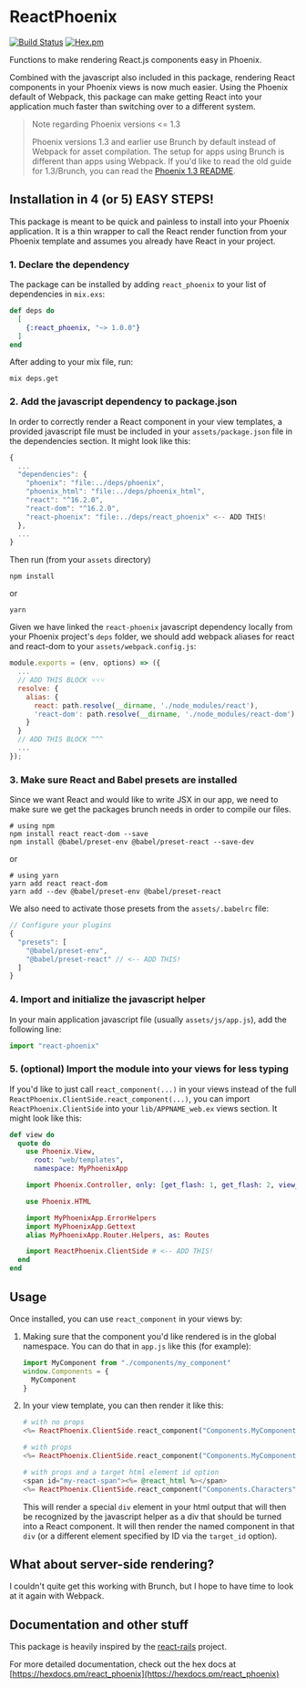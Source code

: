 # ReactPhoenix

[![Build Status](https://travis-ci.org/geolessel/react-phoenix.svg?branch=master)](https://travis-ci.org/geolessel/react-phoenix)
[![Hex.pm](https://img.shields.io/hexpm/v/react_phoenix.svg)](https://hex.pm/packages/react_phoenix)

Functions to make rendering React.js components easy in Phoenix.

Combined with the javascript also included in this package, rendering React
components in your Phoenix views is now much easier. Using the Phoenix default
of Webpack, this package can make getting React into your application much
faster than switching over to a different system.

> Note regarding Phoenix versions <= 1.3
>
> Phoenix versions 1.3 and earlier use Brunch by default instead of Webpack for asset compilation.
> The setup for apps using Brunch is different than apps using Webpack. If you'd like to
> read the old guide for 1.3/Brunch, you can read the [Phoenix 1.3 README](README-phoenix-1.3.md).


## Installation in 4 (or 5) EASY STEPS!

This package is meant to be quick and painless to install into your Phoenix application.
It is a thin wrapper to call the React render function from your Phoenix template and
assumes you already have React in your project.


### 1. Declare the dependency

The package can be installed by adding `react_phoenix` to your list of
dependencies in `mix.exs`:

```elixir
def deps do
  [
    {:react_phoenix, "~> 1.0.0"}
  ]
end
```

After adding to your mix file, run:

```
mix deps.get
```

### 2. Add the javascript dependency to package.json

In order to correctly render a React component in your view templates, a
provided javascript file must be included in your `assets/package.json` file in
the dependencies section. It might look like this:

```js
{
  ...
  "dependencies": {
    "phoenix": "file:../deps/phoenix",
    "phoenix_html": "file:../deps/phoenix_html",
    "react": "^16.2.0",
    "react-dom": "^16.2.0",
    "react-phoenix": "file:../deps/react_phoenix" <-- ADD THIS!
  },
  ...
}
```

Then run (from your `assets` directory)

```
npm install
```

or

```
yarn
```

Given we have linked the `react-phoenix` javascript dependency locally from your
Phoenix project's `deps` folder, we should add webpack aliases for react and react-dom
to your `assets/webpack.config.js`:

```js
module.exports = (env, options) => ({
  ...
  // ADD THIS BLOCK ˅˅˅
  resolve: {
    alias: {
      react: path.resolve(__dirname, './node_modules/react'),
      'react-dom': path.resolve(__dirname, './node_modules/react-dom')
    }
  }
  // ADD THIS BLOCK ^^^
  ...
});

```

### 3. Make sure React and Babel presets are installed

Since we want React and would like to write JSX in our app, we need
to make sure we get the packages brunch needs in order to compile our files.

```
# using npm
npm install react react-dom --save
npm install @babel/preset-env @babel/preset-react --save-dev
```

or

```
# using yarn
yarn add react react-dom
yarn add --dev @babel/preset-env @babel/preset-react
```

We also need to activate those presets from the `assets/.babelrc` file:

```js
// Configure your plugins
{
  "presets": [
    "@babel/preset-env",
    "@babel/preset-react" // <-- ADD THIS!
  ]
}
```

### 4. Import and initialize the javascript helper

In your main application javascript file (usually `assets/js/app.js`), add the
following line:

```javascript
import "react-phoenix"
```

### 5. (optional) Import the module into your views for less typing

If you'd like to just call `react_component(...)` in your views instead of the full
`ReactPhoenix.ClientSide.react_component(...)`, you can import `ReactPhoenix.ClientSide`
into your `lib/APPNAME_web.ex` views section. It might look like this:

```elixir
def view do
  quote do
    use Phoenix.View,
      root: "web/templates",
      namespace: MyPhoenixApp

    import Phoenix.Controller, only: [get_flash: 1, get_flash: 2, view_module: 1]

    use Phoenix.HTML

    import MyPhoenixApp.ErrorHelpers
    import MyPhoenixApp.Gettext
    alias MyPhoenixApp.Router.Helpers, as: Routes

    import ReactPhoenix.ClientSide # <-- ADD THIS!
  end
end
```


## Usage

Once installed, you can use `react_component` in your views by:

1. Making sure that the component you'd like rendered is in the global namespace.
   You can do that in `app.js` like this (for example):

   ```javascript
   import MyComponent from "./components/my_component"
   window.Components = {
     MyComponent
   }
   ```

2. In your view template, you can then render it like this:

   ```elixir
   # with no props
   <%= ReactPhoenix.ClientSide.react_component("Components.MyComponent") %>

   # with props
   <%= ReactPhoenix.ClientSide.react_component("Components.MyComponent", %{language: "elixir", awesome: true}) %>

   # with props and a target html element id option
   <span id="my-react-span"><%= @react_html %></span>
   <%= ReactPhoenix.ClientSide.react_component("Components.Characters", %{people: people}, target_id: "my-react-span") %>
   ```

   This will render a special `div` element in your html output that will then be recognized by the
   javascript helper as a div that should be turned into a React component. It will then render the
   named component in that `div` (or a different element specified by ID via the `target_id` option).


## What about server-side rendering?

I couldn't quite get this working with Brunch, but I hope to have time to look at it again with Webpack.


## Documentation and other stuff

This package is heavily inspired by the [react-rails](https://github.com/reactjs/react-rails) project.

For more detailed documentation, check out the hex docs at
[https://hexdocs.pm/react_phoenix](https://hexdocs.pm/react_phoenix)
